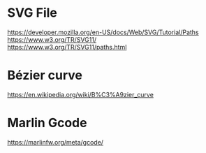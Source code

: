 # SVG File
https://developer.mozilla.org/en-US/docs/Web/SVG/Tutorial/Paths </br>
https://www.w3.org/TR/SVG11/ </br>
https://www.w3.org/TR/SVG11/paths.html </br>

# Bézier curve
https://en.wikipedia.org/wiki/B%C3%A9zier_curve </br>

# Marlin Gcode
https://marlinfw.org/meta/gcode/ </br>
